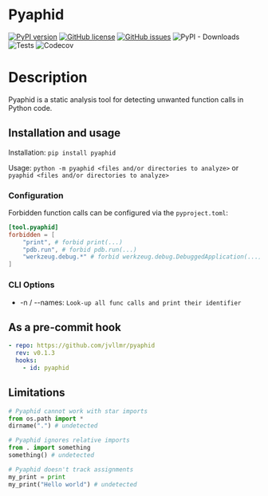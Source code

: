 # Pyaphid
[![PyPI version](https://badge.fury.io/py/pyaphid.svg)](https://badge.fury.io/py/pyaphid)
[![GitHub license](https://img.shields.io/github/license/jvllmr/pyaphid)](https://github.com/jvllmr/pyaphid/blob/master/LICENSE)
[![GitHub issues](https://img.shields.io/github/issues/jvllmr/pyahpid)](https://github.com/jvllmr/pyaphid/issues)
![PyPI - Downloads](https://img.shields.io/pypi/dd/pyaphid)
![Tests](https://github.com/jvllmr/pyaphid/actions/workflows/main.yml/badge.svg)
![Codecov](https://img.shields.io/codecov/c/github/jvllmr/pyaphid?style=plastic)

# Description
Pyaphid is a static analysis tool for detecting unwanted function calls in Python code.

## Installation and usage

Installation: `pip install pyaphid`

Usage: `python -m pyaphid <files and/or directories to analyze>` or `pyaphid <files and/or directories to analyze>`

### Configuration

Forbidden function calls can be configured via the `pyproject.toml`:

```toml
[tool.pyaphid]
forbidden = [
    "print", # forbid print(...)
    "pdb.run", # forbid pdb.run(...)
    "werkzeug.debug.*" # forbid werkzeug.debug.DebuggedApplication(...), werkzeug.debug.get_machine_id(...), ...
]
```

### CLI Options

- -n / --names: `Look-up all func calls and print their identifier`

## As a pre-commit hook

```yaml
- repo: https://github.com/jvllmr/pyaphid
  rev: v0.1.3
  hooks:
    - id: pyaphid
```

## Limitations

```python
# Pyaphid cannot work with star imports
from os.path import *
dirname(".") # undetected

# Pyaphid ignores relative imports
from . import something
something() # undetected

# Pyaphid doesn't track assignments
my_print = print
my_print("Hello world") # undetected
```
